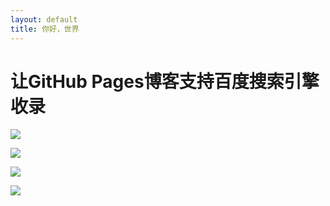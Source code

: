 ```yaml
---
layout: default
title: 你好，世界
---
```


# 让GitHub Pages博客支持百度搜索引擎收录


![](http://7xk35i.com1.z0.glb.clouddn.com/dnspod-dns.jpg)



![](http://7xk35i.com1.z0.glb.clouddn.com/dnspod-dns.jpg)




![](http://7xk35i.com1.z0.glb.clouddn.com/dnspod-dns.jpg)




![](http://7xk35i.com1.z0.glb.clouddn.com/dnspod-dns.jpg)



